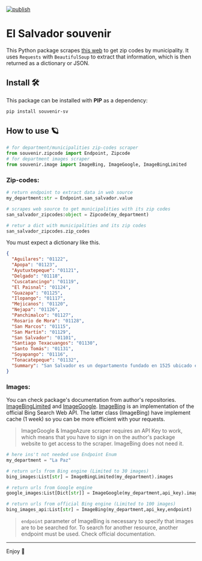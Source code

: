 [![publish](https://github.com/standoge/souvenir-sv/actions/workflows/publish.yml/badge.svg)](https://github.com/standoge/souvenir-sv/actions/workflows/publish.yml)

# El Salvador souvenir

This Python package scrapes [this web](https://www.listasal.info/articulos/codigo-postal-el-salvador.shtml) to get zip codes by municipality. It uses `Requests` with `BeautifulSoup` to extract that information, which is then returned as a dictionary or JSON.
 ## Install 🛠️

This package can be installed with **PIP** as a dependency:

```bash
pip install souvenir-sv
```

## How to use 🪐

```python
# for department/municipalities zip-codes scraper
from souvenir.zipcode import Endpoint, Zipcode
# for department images scraper
from souvenir.image import ImageBing, ImageGoogle, ImageBingLimited
```

### Zip-codes:

```python
# return endpoint to extract data in web source
my_department:str = Endpoint.san_salvador.value

# scrapes web source to get municipalities with its zip codes
san_salvador_zipcodes:object = Zipcode(my_department)

# retur a dict with municipalities and its zip codes
san_salvador_zipcodes.zip_codes
```

You must expect a dictionary like this.

```json
{
  "Aguilares": "01122",
  "Apopa": "01123",
  "Ayutuxtepeque": "01121",
  "Delgado": "01118",
  "Cuscatancingo": "01119",
  "El Paisnal": "01124",
  "Guazapa": "01125",
  "Ilopango": "01117",
  "Mejicanos": "01120",
  "Nejapa": "01126",
  "Panchimalco": "01127",
  "Rosario de Mora": "01128",
  "San Marcos": "01115",
  "San Martín": "01129",
  "San Salvador": "01101",
  "Santiago Texacuangos": "01130",
  "Santo Tomás": "01131",
  "Soyapango": "01116",
  "Tonacatepeque": "01132",
  "Summary": "San Salvador es un departamento fundado en 1525 ubicado en la Zona Central de El Salvador. Posee 3 distritos y 19 municipios."
}
```

### Images:
You can check package's documentation from author's repositories.
[ImageBingLimited](https://github.com/ffreemt/bing-image-urls) and [ImageGoogle](https://github.com/arrrlo/Google-Images-Search). [ImageBing](https://learn.microsoft.com/en-us/bing/search-apis/bing-image-search/reference/endpoints?source=recommendations) is an implementation of the official Bing Search Web API. The latter class (ImageBing) have implement cache (1 week) so you can be more efficient with your requests.

> ImageGoogle & ImageAzure scraper requires an API Key to work, which means that you have to sign in on the author's package website to get access to the scraper. ImageBing does not need it.

```python
# here ins't not needed use Endpoint Enum
my_department = "La Paz"

# return urls from Bing engine (Limited to 30 images)
bing_images:List[str] = ImageBingLimited(my_department).images

# return urls from Google engine
google_images:List[Dict[str]] = ImageGoogle(my_department,api_key).images

# return urls from official Bing engine (Limited to 100 images)
bing_images_api:List[str] = ImageBing(my_department,api_key,endpoint)
```

> `endpoint` parameter of ImageBing is necessary to specify that images are to be searched for. To search for another resource, another endpoint must be used. Check official documentation.

----
Enjoy :bamboo:
